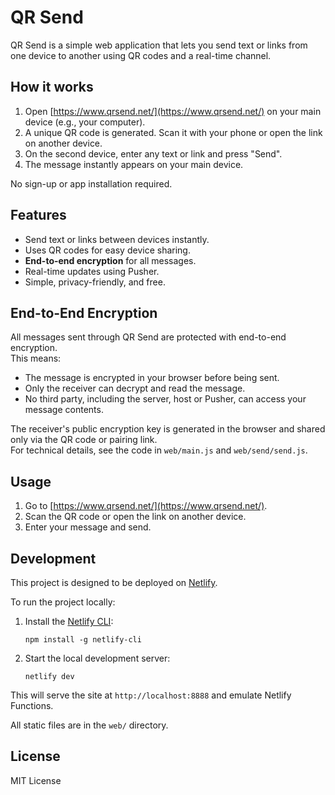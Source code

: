 # QR Send

QR Send is a simple web application that lets you send text or links from one device to another using QR codes and a real-time channel.

## How it works

1. Open [https://www.qrsend.net/](https://www.qrsend.net/) on your main device (e.g., your computer).
2. A unique QR code is generated. Scan it with your phone or open the link on another device.
3. On the second device, enter any text or link and press "Send".
4. The message instantly appears on your main device.

No sign-up or app installation required.

## Features

- Send text or links between devices instantly.
- Uses QR codes for easy device sharing.
- **End-to-end encryption** for all messages.
- Real-time updates using Pusher.
- Simple, privacy-friendly, and free.

## End-to-End Encryption

All messages sent through QR Send are protected with end-to-end encryption.  
This means:

- The message is encrypted in your browser before being sent.
- Only the receiver can decrypt and read the message.
- No third party, including the server, host or Pusher, can access your message contents.

The receiver's public encryption key is generated in the browser and shared only via the QR code or pairing link.  
For technical details, see the code in `web/main.js` and `web/send/send.js`.

## Usage

1. Go to [https://www.qrsend.net/](https://www.qrsend.net/).
2. Scan the QR code or open the link on another device.
3. Enter your message and send.

## Development

This project is designed to be deployed on [Netlify](https://www.netlify.com/).

To run the project locally:

1. Install the [Netlify CLI](https://docs.netlify.com/cli/get-started/):

   ```
   npm install -g netlify-cli
   ```

2. Start the local development server:

   ```
   netlify dev
   ```

This will serve the site at `http://localhost:8888` and emulate Netlify Functions.

All static files are in the `web/` directory.

## License

MIT License
